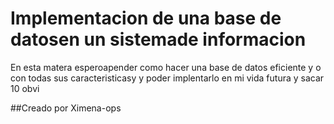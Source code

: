 # Implementacion de una base de datosen un sistemade informacion

En esta matera esperoapender como hacer una base de datos eficiente y o
con todas sus caracteristicasy y poder implentarlo en mi vida futura y sacar 10 obvi

##Creado por Ximena-ops
